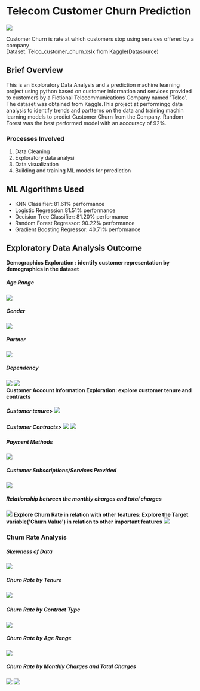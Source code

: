 <h1>Telecom Customer Churn Prediction</h1>
<img src="https://user-images.githubusercontent.com/20658442/175785645-e8b9fac5-e1a0-449b-bff0-c228e159ed7d.png"></img>

  Customer Churn is rate at which customers stop using services offered by a company</br>
 Dataset: Telco_customer_churn.xslx from Kaggle(Datasource)
 <h2>Brief Overview</h2>
This is an Exploratory Data Analysis and a prediction machine learning project using python based on customer information and services provided to customers 
by a Fictional Telecommunications Company named 'Telco'. The dataset was obtained from Kaggle.This project at performingg data analysis to identify trends and partterns on the data and training machin learning models to predict Customer Churn from the Company. Random Forest was the best performed model with an acccuracy of 92%.
<h3>Processes Involved</h3>
<ol>
  <li> Data Cleaning</li>
  <li> Exploratory data analysi</li>
  <li> Data visualization</li>
  <li> Building and training ML models for prrediction</li>
  </ol>
<h2>ML Algorithms Used</h2>
<ul>
  <li>KNN Classifier: 81.61% performance</li>
  <li>Logistic Regression:81.51% performance</li>
  <li>Decision Tree Classifier: 81.20% performance</li>
  <li>Random Forest Regressor: 90.22% performance</li>
  <li>Gradient Boosting Regressor: 40.71% performance</li>
</ul>
    <h2>Exploratory Data Analysis Outcome</h2>
     <b>Demographics Exploration : identify customer representation by demographics in the dataset</b>
    <h5>Age Range</h5>
<img src = "https://user-images.githubusercontent.com/20658442/175783552-b4f14f58-f24e-45d7-8ca6-04ee6e43eefd.png"> </img>
<h5>Gender</h5>
<img src="https://user-images.githubusercontent.com/20658442/175785536-64102498-cf28-4158-bc62-1bde5ef6a589.png"></img>
<h5>Partner</h5>
<img src="https://user-images.githubusercontent.com/20658442/175785608-7a18a54c-51cb-4f1c-88ac-9180fbcdd00f.png"></img>
<h5>Dependency</h5>
<img src="https://user-images.githubusercontent.com/20658442/175785735-93d68bba-466d-4423-a71d-a245fcafe967.png"></img>
<img src="https://user-images.githubusercontent.com/20658442/175785788-ca0e3383-5b0f-448e-9274-5082e7fdf5d7.png"></img>
<br/>
<b> Customer Account Information Exploration: explore customer tenure and contracts</b>
<h5>Customer tenure>
<img src="https://user-images.githubusercontent.com/20658442/175785861-07c0cd0e-02d7-4451-909e-5c60088f56c4.png"</img>
 <h5>Customer Contracts>
 <img src="https://user-images.githubusercontent.com/20658442/175785912-2bb3430b-e8ec-40a1-b807-7934e605b953.png"></img>
<img src="https://user-images.githubusercontent.com/20658442/175785964-ab5b5d27-2f18-4e2f-a0c3-b33de652ac1b.png"></img>
<h5>Payment Methods</h5>
<img src="https://user-images.githubusercontent.com/20658442/175786008-94e2a823-8662-443d-96ce-7f3660becfa9.png"></img>
<h5>Customer Subscriptions/Services Provided</h5>
<img src="https://user-images.githubusercontent.com/20658442/175786066-319deaa9-73db-4e6f-beac-6fe8513696b2.png"></img>
<h5> Relationship between the monthly charges and total charges</h5>
<img src="https://user-images.githubusercontent.com/20658442/175786140-5cdf19dd-5760-4ee8-a9c9-dffb9c3f7e5f.png"></img>
<b>Explore Churn Rate in relation with other features: Explore the Target variable('Churn Value') in relation to other important features</b>
<img src="https://user-images.githubusercontent.com/20658442/175786192-0c34ebe9-1987-43e9-a1fb-5a2786e10646.png"></img>
<h3><b>Churn Rate Analysis</b></h3>
<h5> Skewness of Data</h5>
<img src="https://user-images.githubusercontent.com/20658442/175786242-8db476ac-77e8-41c2-94d2-f48ac6a9186a.png"></img>
<h5>Churn Rate by Tenure<h5>
<img src="https://user-images.githubusercontent.com/20658442/175786327-c0354578-e832-4ba1-9bb4-33f0302629e0.png"></img>
 <h5>Churn Rate by Contract Type </h5>
  <img src="https://user-images.githubusercontent.com/20658442/175786402-300fdc6f-f352-41d7-ba9d-2fbee03891d4.png"></img>
 <h5>Churn Rate by Age Range</h5>
   <img src="https://user-images.githubusercontent.com/20658442/175786475-072be167-f807-49e4-a634-322d76cf4b74.png"></img>
 <h5>Churn Rate by Monthly Charges and Total Charges</h5>
 <img src="https://user-images.githubusercontent.com/20658442/175786535-bed9e291-e81a-4d83-810b-e6abc74f39a6.png"></img>
 <img src="https://user-images.githubusercontent.com/20658442/175786655-14cee696-fe2f-496e-9735-de1765c67fcd.png"></img>
 











  










